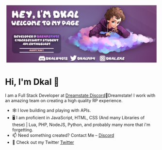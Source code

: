 ![header](https://github.com/DkalCode/DkalCode/blob/main/header.png)

# Hi, I'm Dkal 👋

I am a Full Stack Developer at [Dreamstate Discord](https://discord.gg/dreamstaterp)🔮Dreamstate! I work with an amazing team on creating a high quality RP experience.

- 🕸️ I love building and playing with APIs.
- 🖥️ I am proficient in JavaScript, HTML, CSS (And many Libraries of these) | Lua, PHP, NodeJS, Python, and probably many more that i'm forgetting.
- 📫 Need something created? Contact Me – [Discord](https://www.discordapp.com/users/421837462047031297)
- 💙 Check out my Twitter [Twitter](https://twitter.com/DkalMP4)
